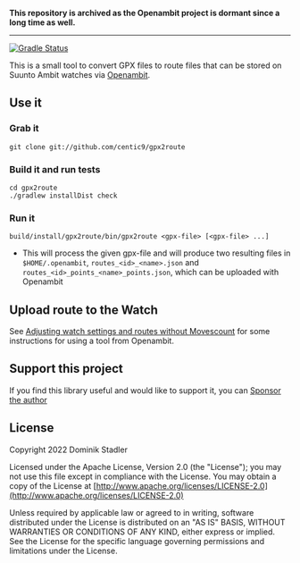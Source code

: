 __This repository is archived as the Openambit project is dormant since a long time as well.__

----

[![Gradle Status](https://gradleupdate.appspot.com/centic9/gpx2route/status.svg?branch=master)](https://gradleupdate.appspot.com/centic9/gpx2route/status)

This is a small tool to convert GPX files to route files that can be stored on Suunto Ambit watches via [Openambit](https://github.com/openambitproject/openambit).

## Use it

### Grab it

    git clone git://github.com/centic9/gpx2route

### Build it and run tests

    cd gpx2route
    ./gradlew installDist check

### Run it

    build/install/gpx2route/bin/gpx2route <gpx-file> [<gpx-file> ...]
    
* This will process the given gpx-file and will produce two resulting files in `$HOME/.openambit`, 
  `routes_<id>_<name>.json` and `routes_<id>_points_<name>_points.json`, which can be uploaded with Openambit

## Upload route to the Watch

See [Adjusting watch settings and routes without Movescount](https://github.com/openambitproject/openambit/wiki/Adjusting-watch-settings-and-routes-without-Movescount#upload-custom-routes)
for some instructions for using a tool from Openambit.

## Support this project

If you find this library useful and would like to support it, you can [Sponsor the author](https://github.com/sponsors/centic9)

## License

Copyright 2022 Dominik Stadler

Licensed under the Apache License, Version 2.0 (the "License");
you may not use this file except in compliance with the License.
You may obtain a copy of the License at [http://www.apache.org/licenses/LICENSE-2.0](http://www.apache.org/licenses/LICENSE-2.0)

Unless required by applicable law or agreed to in writing, software
distributed under the License is distributed on an "AS IS" BASIS,
WITHOUT WARRANTIES OR CONDITIONS OF ANY KIND, either express or implied.
See the License for the specific language governing permissions and
limitations under the License.
